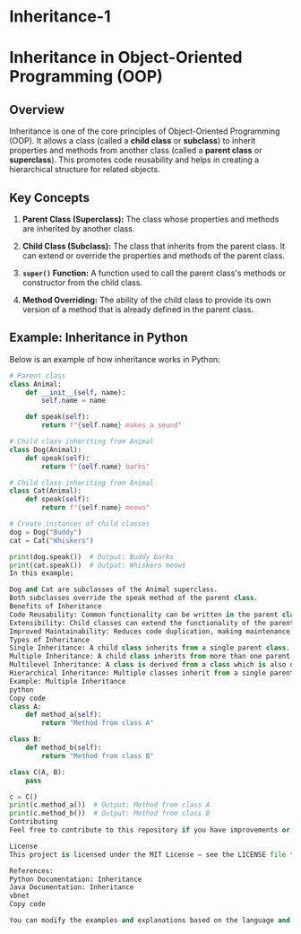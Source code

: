 # Inheritance-1

# Inheritance in Object-Oriented Programming (OOP)

## Overview

Inheritance is one of the core principles of Object-Oriented Programming (OOP). It allows a class (called a **child class** or **subclass**) to inherit properties and methods from another class (called a **parent class** or **superclass**). This promotes code reusability and helps in creating a hierarchical structure for related objects.

## Key Concepts

1. **Parent Class (Superclass):**
   The class whose properties and methods are inherited by another class.

2. **Child Class (Subclass):**
   The class that inherits from the parent class. It can extend or override the properties and methods of the parent class.

3. **`super()` Function:**
   A function used to call the parent class's methods or constructor from the child class.

4. **Method Overriding:**
   The ability of the child class to provide its own version of a method that is already defined in the parent class.

## Example: Inheritance in Python

Below is an example of how inheritance works in Python:

```python
# Parent class
class Animal:
    def __init__(self, name):
        self.name = name

    def speak(self):
        return f"{self.name} makes a sound"

# Child class inheriting from Animal
class Dog(Animal):
    def speak(self):
        return f"{self.name} barks"

# Child class inheriting from Animal
class Cat(Animal):
    def speak(self):
        return f"{self.name} meows"

# Create instances of child classes
dog = Dog("Buddy")
cat = Cat("Whiskers")

print(dog.speak())  # Output: Buddy barks
print(cat.speak())  # Output: Whiskers meows
In this example:

Dog and Cat are subclasses of the Animal superclass.
Both subclasses override the speak method of the parent class.
Benefits of Inheritance
Code Reusability: Common functionality can be written in the parent class and reused by child classes.
Extensibility: Child classes can extend the functionality of the parent class.
Improved Maintainability: Reduces code duplication, making maintenance easier.
Types of Inheritance
Single Inheritance: A child class inherits from a single parent class.
Multiple Inheritance: A child class inherits from more than one parent class.
Multilevel Inheritance: A class is derived from a class which is also derived from another class.
Hierarchical Inheritance: Multiple classes inherit from a single parent class.
Example: Multiple Inheritance
python
Copy code
class A:
    def method_a(self):
        return "Method from class A"

class B:
    def method_b(self):
        return "Method from class B"

class C(A, B):
    pass

c = C()
print(c.method_a())  # Output: Method from class A
print(c.method_b())  # Output: Method from class B
Contributing
Feel free to contribute to this repository if you have improvements or suggestions regarding inheritance in OOP. You can fork the repository, make changes, and submit a pull request.

License
This project is licensed under the MIT License – see the LICENSE file for details.

References:
Python Documentation: Inheritance
Java Documentation: Inheritance
vbnet
Copy code

You can modify the examples and explanations based on the language and depth you'd like to cover in the README.
